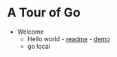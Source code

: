 
# A Tour of Go

* Welcome
    * Hello world - [readme](welcome/1.hello_world/readme.md) - [demo](welcome/1.hello_world/main.go)
    * go local
